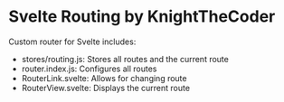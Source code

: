 # Svelte Routing by KnightTheCoder

Custom router for Svelte
includes:
- stores/routing.js: Stores all routes and the current route
- router.index.js: Configures all routes
- RouterLink.svelte: Allows for changing route
- RouterView.svelte: Displays the current route

